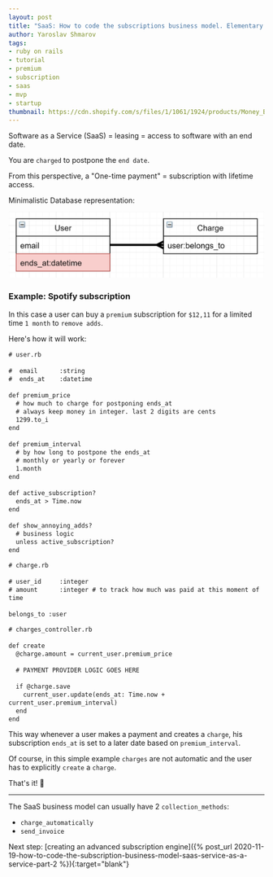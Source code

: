 ```yaml
---
layout: post
title: "SaaS: How to code the subscriptions business model. Elementary level"
author: Yaroslav Shmarov
tags: 
- ruby on rails
- tutorial
- premium
- subscription
- saas
- mvp
- startup
thumbnail: https://cdn.shopify.com/s/files/1/1061/1924/products/Money_Bag_Emoji_grande.png?v=1571606064
---
```


Software as a Service (SaaS) = leasing = access to software with an end date.

You are `charged` to postpone the `end date`.

From this perspective, a "One-time payment" = subscription with lifetime access.

Minimalistic Database representation:

![subscription-uml-1](/assets/2020-11-23-how-to-code-the-subscription-business-model-saas-service-as-a-service/subscription-uml-1.png)

### Example: Spotify subscription

In this case a user can buy a  `premium` subscription for `$12,11` for a limited time `1 month` to `remove adds`.

Here's how it will work:

```
# user.rb

#  email      :string
#  ends_at    :datetime

def premium_price
  # how much to charge for postponing ends_at
  # always keep money in integer. last 2 digits are cents
  1299.to_i 
end

def premium_interval
  # by how long to postpone the ends_at
  # monthly or yearly or forever
  1.month 
end

def active_subscription?
  ends_at > Time.now
end

def show_annoying_adds?
  # business logic
  unless active_subscription?
end
```

```
# charge.rb

# user_id     :integer
# amount      :integer # to track how much was paid at this moment of time

belongs_to :user
```

```
# charges_controller.rb

def create
  @charge.amount = current_user.premium_price

  # PAYMENT PROVIDER LOGIC GOES HERE

  if @charge.save
    current_user.update(ends_at: Time.now + current_user.premium_interval)
  end
end
```

This way whenever a user makes a payment and creates a `charge`, 
his subscription `ends_at` is set to a later date based on `premium_interval`.

Of course, in this simple example `charges` are not automatic and the user has to explicitly `create` a `charge`.

That's it! 🤠

****

The SaaS business model can usually have 2 `collection_methods`:
* `charge_automatically` 
* `send_invoice` 

Next step:
[creating an advanced subscription engine]({% post_url 2020-11-19-how-to-code-the-subscription-business-model-saas-service-as-a-service-part-2 %}){:target="blank"} 

